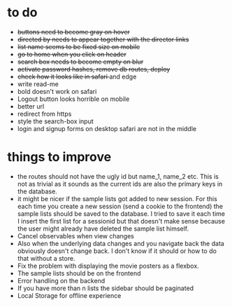 ​
# to do
* <strike> buttons need to become gray on hover </strike>
* <strike> directed by needs to appear together with the director links </strike>
* <strike> list name seems to be fixed size on mobile </strike>
* <strike> go to home when you click on header </strike>
* <strike> search box needs to become empty on blur </strike>
* <strike> activate password hashes, remove db routes, deploy </strike>
* <strike> check how it looks like in safari </strike> and edge
* write read-me
* bold doesn't work on safari
* Logout button looks horrible on mobile
* better url
* redirect from https
* style the search-box input
* login and signup forms on desktop safari are not in the middle
# things to improve
* the routes should not have the ugly id but name_1, name_2 etc. This is not as trivial as it sounds as the current ids are also the primary keys in the database.
* it might be nicer if the sample lists got added to new session. For this each time you create a new session (send a cookie to the frontend) the sample lists should be saved to the database. I tried to save it each time I insert the first list for a sessionid but that doesn't make sense because the user might already have deleted the sample list himself.
* Cancel observables when view changes
* Also when the underlying data changes and you navigate back the data obviously doesn't change back. I don't know if it should or how to do that without a store.
* Fix the problem with displaying the movie posters as a flexbox.
* The sample lists should be on the frontend
* Error handling on the backend
* If you have more than n lists the sidebar should be paginated
* Local Storage for offline experience
